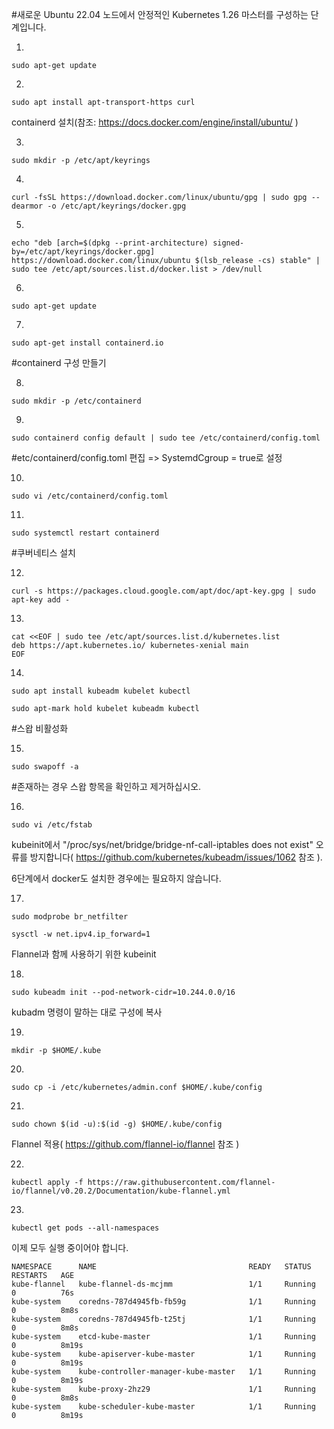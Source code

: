 #새로운 Ubuntu 22.04 노드에서 안정적인 Kubernetes 1.26 마스터를 구성하는 단계입니다.

1.

    sudo apt-get update
2.

    sudo apt install apt-transport-https curl

containerd 설치(참조: https://docs.docker.com/engine/install/ubuntu/ )

3.

    sudo mkdir -p /etc/apt/keyrings
4.

    curl -fsSL https://download.docker.com/linux/ubuntu/gpg | sudo gpg --dearmor -o /etc/apt/keyrings/docker.gpg
5.

    echo "deb [arch=$(dpkg --print-architecture) signed-by=/etc/apt/keyrings/docker.gpg] https://download.docker.com/linux/ubuntu $(lsb_release -cs) stable" | sudo tee /etc/apt/sources.list.d/docker.list > /dev/null
6.

    sudo apt-get update
7.

    sudo apt-get install containerd.io

#containerd 구성 만들기

8.

    sudo mkdir -p /etc/containerd
9.

    sudo containerd config default | sudo tee /etc/containerd/config.toml

#etc/containerd/config.toml 편집 => SystemdCgroup = true로 설정

10.

    sudo vi /etc/containerd/config.toml 
11.

    sudo systemctl restart containerd

#쿠버네티스 설치

12.

    curl -s https://packages.cloud.google.com/apt/doc/apt-key.gpg | sudo apt-key add -  

13.

    cat <<EOF | sudo tee /etc/apt/sources.list.d/kubernetes.list
    deb https://apt.kubernetes.io/ kubernetes-xenial main
    EOF
    
14.

    sudo apt install kubeadm kubelet kubectl
   
    sudo apt-mark hold kubelet kubeadm kubectl

#스왑 비활성화

15.

    sudo swapoff -a

#존재하는 경우 스왑 항목을 확인하고 제거하십시오.

16.

    sudo vi /etc/fstab

kubeinit에서 "/proc/sys/net/bridge/bridge-nf-call-iptables does not exist" 오류를 방지합니다( https://github.com/kubernetes/kubeadm/issues/1062 참조 ). 

6단계에서 docker도 설치한 경우에는 필요하지 않습니다.

17.

    sudo modprobe br_netfilter

    sysctl -w net.ipv4.ip_forward=1
    
Flannel과 함께 사용하기 위한 kubeinit

18.

    sudo kubeadm init --pod-network-cidr=10.244.0.0/16

kubadm 명령이 말하는 대로 구성에 복사

19.

    mkdir -p $HOME/.kube

20.

    sudo cp -i /etc/kubernetes/admin.conf $HOME/.kube/config

21.

    sudo chown $(id -u):$(id -g) $HOME/.kube/config

Flannel 적용( https://github.com/flannel-io/flannel 참조 )

22.

    kubectl apply -f https://raw.githubusercontent.com/flannel-io/flannel/v0.20.2/Documentation/kube-flannel.yml
    
23.

    kubectl get pods --all-namespaces
    
이제 모두 실행 중이어야 합니다.

    NAMESPACE      NAME                                  READY   STATUS    RESTARTS   AGE
    kube-flannel   kube-flannel-ds-mcjmm                 1/1     Running   0          76s
    kube-system    coredns-787d4945fb-fb59g              1/1     Running   0          8m8s
    kube-system    coredns-787d4945fb-t25tj              1/1     Running   0          8m8s
    kube-system    etcd-kube-master                      1/1     Running   0          8m19s
    kube-system    kube-apiserver-kube-master            1/1     Running   0          8m19s
    kube-system    kube-controller-manager-kube-master   1/1     Running   0          8m19s
    kube-system    kube-proxy-2hz29                      1/1     Running   0          8m8s
    kube-system    kube-scheduler-kube-master            1/1     Running   0          8m19s

